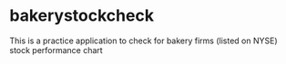 # bakerystockcheck

This is a practice application to check for bakery firms (listed on NYSE) stock performance chart 
